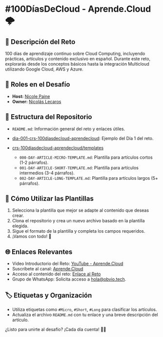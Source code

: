 # #100DíasDeCloud - Aprende.Cloud 🌩️

## 🚀 Descripción del Reto
100 días de aprendizaje continuo sobre Cloud Computing, incluyendo prácticas, artículos y contenido exclusivo en español. Durante este reto, explorarás desde los conceptos básicos hasta la integración Multicloud utilizando Google Cloud, AWS y Azure.

## 👥 Roles en el Desafío
- **Host:** [Nicole Paine](https://www.linkedin.com/in/nicolepainem/)
- **Owner:** [Nicolás Lecaros](https://www.linkedin.com/in/nicolaslecaros/)

## 📂 Estructura del Repositorio
- `README.md`: Información general del reto y enlaces útiles.

- [dia-001-crs-100diasdecloud-aprendecloud](https://github.com/AprendeCloud/crs-100diasdecloud-aprendecloud/dia-001-crs-100diasdecloud-aprendecloud/): Ejemplo del Día 1 del reto.

- [crs-100diasdecloud-aprendecloud/templates](https://github.com/AprendeCloud/crs-100diasdecloud-aprendecloud/templates)
  - `000-DAY-ARTICLE-MICRO-TEMPLATE.md`: Plantilla para artículos cortos (1-2 párrafos).
  - `001-DAY-ARTICLE-SHORT-TEMPLATE.md`: Plantilla para artículos intermedios (3-4 párrafos).
  - `002-DAY-ARTICLE-LONG-TEMPLATE.md`: Plantilla para artículos largos (5+ párrafos).

## 🎯 Cómo Utilizar las Plantillas
1. Selecciona la plantilla que mejor se adapte al contenido que deseas crear.
2. Clona el repositorio y crea un nuevo archivo basado en la plantilla elegida.
3. Sigue el formato de la plantilla y completa los campos requeridos.
4. ¡Vamos con todo! 🦾

## 🌐 Enlaces Relevantes
- Video Introductorio del Reto: [YouTube - Aprende.Cloud](https://www.youtube.com/watch?v=ARMbtyOtENA)
- Suscríbete al canal: [Aprende.Cloud](https://www.youtube.com/@AprendeCloud)
- Acceso al contenido del reto: [Enlace al Reto](https://www.youtube.com/@AprendeCloud)
- Grupo de WhatsApp: Solicita acceso a hola@obvio.tech.

## 🏷️ Etiquetas y Organización
- Utiliza etiquetas como `#Micro`, `#Short`, `#Long` para clasificar los artículos.
- Actualiza el archivo `README.md` con tu enlace y una breve descripción del artículo.

¿Listo para unirte al desafío? ¡Cada día cuenta! 🌱🚀
